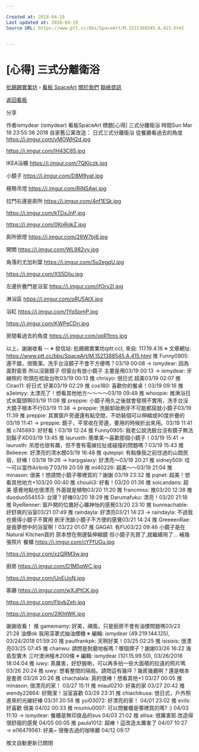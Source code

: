 ```yaml
---

Created at: 2018-04-19
Last updated at: 2018-04-19
Source URL: https://www.ptt.cc/bbs/SpaceArt/M.1521388545.A.415.html


---
```


# [心得] 三式分離衛浴


[批踢踢實業坊](https://www.ptt.cc/) › [看板 SpaceArt](https://www.ptt.cc/bbs/SpaceArt/index.html) [關於我們](https://www.ptt.cc/about.html) [聯絡資訊](https://www.ptt.cc/contact.html)

[返回看板](https://www.ptt.cc/bbs/SpaceArt/index.html)

分享

作者ismydear (ismydear)
看板SpaceArt
標題\[心得\] 三式分離衛浴
時間Sun Mar 18 23:55:36 2018
自家舊公寓改造： 日式三式分離衛浴 從餐廳看過去的角度 <https://i.imgur.com/vMOWH2d.jpg>

<https://i.imgur.com/lH43C65.jpg>

IKEA浴櫃 <https://i.imgur.com/7QKIczk.jpg>

小鏡子 <https://i.imgur.com/D8M9yat.jpg>

極簡吊燈 <https://i.imgur.com/RiNSAwi.jpg>

拉門右邊是廁所 <https://i.imgur.com/4nf1ESk.jpg>

<https://i.imgur.com/kTDxJnP.jpg>

<https://i.imgur.com/0KnRqkZ.jpg>

廁所嵌燈 <https://i.imgur.com/28W7bj6.jpg>

開關 <https://i.imgur.com/WL982vy.jpg>

角落的尤加利葉 <https://i.imgur.com/Su2egqU.jpg>

<https://i.imgur.com/XS5DIju.jpg>

左邊折疊門是浴室 <https://i.imgur.com/ifOrv2l.jpg>

淋浴區 <https://i.imgur.com/oRU5AtX.jpg>

浴缸 <https://i.imgur.com/1YqSpmP.jpg>

<https://i.imgur.com/KWPeCDn.jpg>

房間看過去的角度 <https://i.imgur.com/xpR1tms.jpg>

以上，謝謝收看 -- ※ 發信站: 批踢踢實業坊(ptt.cc), 來自: 117.19.4.16 ※ 文章網址: <https://www.ptt.cc/bbs/SpaceArt/M.1521388545.A.415.html>
推 Funny0905: 還不錯，很簡潔。洗手台沒鏡子不會不方便嗎？03/19 00:08
→ ismydear: 因為面對窗景 所以沒裝鏡子 但窗台有放小鏡子 主要是用03/19 00:13
→ ismydear: 牙線照的 吹頭在梳妝台吹03/19 00:13
推 chrisyo: 很日式 超美03/19 02:07
推 Ciran11: 好日式 好美03/19 02:29
推 cos180: 喜歡你的餐桌！03/19 09:16
推 a3eimyy: 太漂亮了！想看其他地方～～～～03/19 09:49
推 whoopie: 推淋浴日式水龍頭啊03/19 11:08
推 preppie: 小鏡子用久之後就會發現不實用，洗手台沒大鏡子根本不行03/19 11:38
→ preppie: 洗臉卸妝刷牙不可能都屈就小鏡子03/19 11:39
推 preppie: 其實窗戶旁邊還有點空間，不妨裝個可以伸縮或90度折疊的03/19 11:41
→ preppie: 鏡子，平常收在旁邊，要用的時候折出來用。03/19 11:41
推 c745893: 好好看！03/19 12:24
推 Funny0905: 我老公說洗臉台沒有鏡子無法刮鬍子XD03/19 13:45
推 laurusth: 簡單美～喜歡那個小鏡子！03/19 15:41
→ laurusth: 吊燈也很有趣，但不會有電線拉扯或碰撞的問題嗎？03/19 15:43
推 Belieeve: 好漂亮的清水模03/19 16:48
推 qutepipi: 有點像我之前住過的山間民宿，好棒！03/19 19:26
→ harpgalaxy: 好漂亮～03/19 20:21
推 sidney509: 哇～可以當作Airbnb了03/19 20:59
推 mi40226: 超美～～03/19 21:04
推 minason: 很美！想請問小鏡子哪裡買的？謝謝 03/19 23:32
推 pqnet: 超美！想看其他地方+103/20 00:40
推 chouiii3: 好看！03/20 01:36
推 soicandans: 超美 感覺地點也很漂亮 外面就是植物03/20 11:20
推 francmiss: 推03/20 12:38
推 duoduo554553: 台灣？好棒03/20 18:29
推 Darumafuku: 漂亮！03/20 21:18
推 RyeRenner: 窗戶開的位置好心曠神怡的感覺03/20 23:10
推 bunreachable: 好舒爽的浴室03/21 07:49
推 raindayla: 好漂亮03/21 14:23
→ raindayla: 不過我也覺得小鏡子不實用 刷牙洗臉小鏡子不方便的感覺03/21 14:24
推 GreeeenRae: 是我夢想中的浴室啊！03/22 01:07
推 GAGA1: 有FU03/22 09:46
小鏡子是在Natural Kitchen買的 原本想在側邊裝伸縮鏡 但小鏡子先買了,就繼續用了... 補幾張照片 餐櫃 <https://i.imgur.com/cYPfUGu.jpg>

<https://i.imgur.com/xzQRM3w.jpg>

廚房 <https://i.imgur.com/D1M5gWC.jpg>

<https://i.imgur.com/UnEjJoN.jpg>

客廳 <https://i.imgur.com/wXJPtCK.jpg>

<https://i.imgur.com/FbvbZeh.jpg>

<https://i.imgur.com/2IKhtWK.jpg>

謝謝收看！
推 gamemamy: 好美，禪風，只是廚房不會有油煙問題嗎03/23 21:28
油煙ok 我用深罩式抽油煙機 ※ 編輯: ismydear (49.219.144.125), 03/24/2018 01:59:20
推 paulfrankpk: 天啊好美！03/25 02:25
推 isisisis: 很漂亮03/25 07:45
推 chanwu: 請問是耐磨地板嗎？哪個牌子？謝謝03/26 16:22
海島型實木 三吋澳洲檜木200條 ※ 編輯: ismydear (101.15.99.50), 03/26/2018 18:04:04
推 iuwy: 真厲害，好舒服喲，可以再多拍一些大面積的拉遠的照片嗎 03/26 20:24
推 iuwy: 想看整間的隔局。請問這有幾坪？幾房幾廳啊？還是根本是套房 03/26 20:26
推 chachalala: 真的很棒！想看其他+1 03/27 00:05
推 minason: 很漂亮的家！ 03/27 15:11
推 miaul0210: 好美的家 03/27 20:42
推 wendy22664: 好簡潔！浴室喜歡 03/29 23:31
推 chiachikusa: 很日式，戶外照進來的光線好棒 03/31 20:58
推 yui03072: 好漂亮的家！ 04/01 23:02
推 evils: 好喜歡 很美 04/02 00:33
推 miumiu0007: 可以問餐櫃是哪裡買的嗎? :) 04/03 11:10
→ ismydear: 餐櫃是無印良品的sus 04/03 21:02
推 allisa: 很厲害耶 改造得很舒服的感覺 04/05 00:05
推 paula1012: 超棒！這改造太厲害了 04/07 10:27
→ el16479561: 好美~ 很像去過的咖啡廳 04/12 09:17

推文自動更新已關閉

